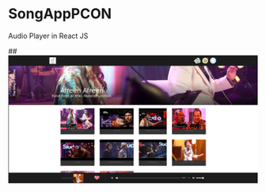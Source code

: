 # SongAppPCON
Audio Player in React JS

##![alt text](https://github.com/V-Sharma10/SongAppPCON/blob/master/client/src/Components/images/SongApp.jpg)

